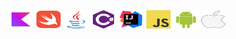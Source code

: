 ## 


<div style="display: inline_block"><br>
<img align="center" alt="kotlin" height="30" width="40" src="https://raw.githubusercontent.com/leofazanaro/leofazanaro/57de476d40ffb7fcdb9768a41d1c7aebc5bbdadb/icons/kotlin-original.svg">
  <img align="center" alt="swift" height="30" width="40" src="https://raw.githubusercontent.com/leofazanaro/leofazanaro/57de476d40ffb7fcdb9768a41d1c7aebc5bbdadb/icons/swift-original.svg">
  <img align="center" alt="java" height="30" width="40" src="https://raw.githubusercontent.com/leofazanaro/leofazanaro/57de476d40ffb7fcdb9768a41d1c7aebc5bbdadb/icons/java-original.svg">
<img align="center" alt="csharp" height="30" width="40" src="https://raw.githubusercontent.com/leofazanaro/leofazanaro/57de476d40ffb7fcdb9768a41d1c7aebc5bbdadb/icons/csharp-plain.svg">

  <img align="center" alt="intellij" height="30" width="40" src="https://raw.githubusercontent.com/leofazanaro/leofazanaro/57de476d40ffb7fcdb9768a41d1c7aebc5bbdadb/icons/intellij-original.svg">
  <img align="center" alt="javascript" height="30" width="40" src="https://raw.githubusercontent.com/leofazanaro/leofazanaro/57de476d40ffb7fcdb9768a41d1c7aebc5bbdadb/icons/javascript-original.svg">


  <img align="center" alt="android" height="30" width="40" src="https://raw.githubusercontent.com/leofazanaro/leofazanaro/57de476d40ffb7fcdb9768a41d1c7aebc5bbdadb/icons/android-original.svg">
  <img align="center" alt="apple" height="30" width="40" src="https://raw.githubusercontent.com/leofazanaro/leofazanaro/main/icons/apple.png">

</div>
  
